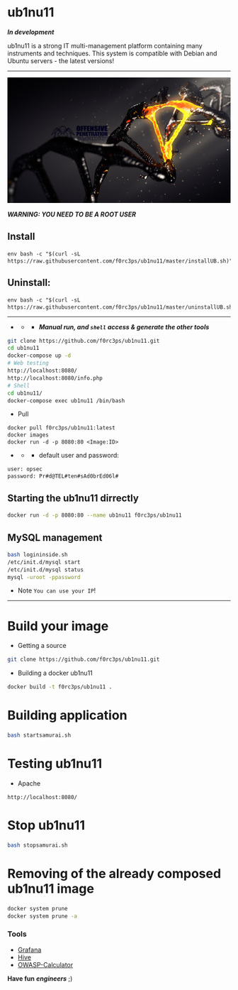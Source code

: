 # ub1nu11 
***In development***

ub1nu11 is a strong IT multi-management platform containing many instruments and techniques.
This system is compatible with Debian and Ubuntu servers - the latest versions!

------------------------------------------------------------------------

![](https://github.com/f0rc3ps/ub1nu11/blob/master/logo/background.png)

***WARNING: YOU NEED TO BE A ROOT USER***

## Install
```
env bash -c "$(curl -sL https://raw.githubusercontent.com/f0rc3ps/ub1nu11/master/installUB.sh)"
```

## Uninstall:
```
env bash -c "$(curl -sL https://raw.githubusercontent.com/f0rc3ps/ub1nu11/master/uninstallUB.sh)"
```
-----------------------------------------------------------------------------------

- - - ***Manual run, and `shell` access & generate the other tools***
```bash
git clone https://github.com/f0rc3ps/ub1nu11.git
cd ub1nu11
docker-compose up -d
# Web testing
http://localhost:8080/
http://localhost:8080/info.php
# Shell
cd ub1nu11/
docker-compose exec ub1nu11 /bin/bash
```
- Pull
```
docker pull f0rc3ps/ub1nu11:latest
docker images
docker run -d -p 8080:80 <Image:ID>
```
- - - default user and password:
```
user: opsec
password: Pr#d@TEL#ten#sAd0brEd06l#
```
## Starting the ub1nu11 dirrectly

```bash
docker run -d -p 8080:80 --name ub1nu11 f0rc3ps/ub1nu11
```

## MySQL management

```bash
bash logininside.sh
/etc/init.d/mysql start
/etc/init.d/mysql status
mysql -uroot -ppassword
```
- Note 
`You can use your IP`!

------------------------------------------------
# Build your image

- Getting a source
```bash
git clone https://github.com/f0rc3ps/ub1nu11.git
```
- Building a docker ub1nu11
```bash
docker build -t f0rc3ps/ub1nu11 .
```
# Building application
```bash
bash startsamurai.sh
```
# Testing ub1nu11 
- Apache
```url
http://localhost:8080/
```

# Stop ub1nu11 
```bash
bash stopsamurai.sh
```
# Removing of the already composed ub1nu11 image
```bash
docker system prune
docker system prune -a
```
### Tools
- [Grafana](https://grafana.com/docs/grafana/latest/setup-grafana/installation/docker/)
- [Hive](https://github.com/TheHive-Project/Docker-Templates)
- [OWASP-Calculator](https://javierolmedo.github.io/OWASP-Calculator/)


**Have fun** ***engineers*** ;)

